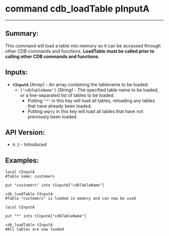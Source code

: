 # command cdb_loadTable pInputA
---

## Summary:
This command will load a table into memory so it can be accessed through other CDB commands and functions. **LoadTable must be called prior to calling other CDB commands and functions.**

## Inputs:
* **`tInputA`** *(Array)* - An array containing the tablename to be loaded.
    * `["cdbTableName"]` *(String)* - The specified table name to be loaded, or a line-separated list of tables to be loaded.
    	* Putting `"*"` in this key will load all tables, reloading any tables that have already been loaded.
    	* Putting `empty` in this key will load all tables that have not previously been loaded.

## API Version:
* `0.3` - Introduced

## Examples:
```
local tInputA
#Table name: customers
     
put "customers" into tInputA["cdbTableName"]
     
cdb_loadTable tInputA
#Table "customers" is loaded in memory and can now be used 
``` 
```
local tInputA
     
put "*" into tInputA["cdbTableName"]
     
cdb_loadTable tInputA
#All tables are now loaded
``` 